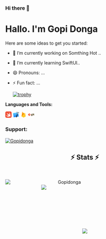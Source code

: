 ### Hi there 👋

<h1>Hallo. I'm  Gopi Donga </h1>
 

Here are some ideas to get you started:

- 🔭 I’m currently working on  Somthing  Hot ..
- 🌱 I’m currently learning SwiftUI..
- 😄 Pronouns: ...
- ⚡ Fun fact: ...



  [![trophy](https://github-profile-trophy.vercel.app/?username=Gopidonga&theme=onedark)](https://github.com/ryo-ma/github-profile-trophy)


**Languages and Tools:**  

<code><img height="20" src="https://raw.githubusercontent.com/github/explore/80688e429a7d4ef2fca1e82350fe8e3517d3494d/topics/swift/swift.png"></code>
<code><img height="20" src="https://raw.githubusercontent.com/github/explore/80688e429a7d4ef2fca1e82350fe8e3517d3494d/topics/xcode/xcode.png"></code>
<code><img height="20" src="https://raw.githubusercontent.com/github/explore/80688e429a7d4ef2fca1e82350fe8e3517d3494d/topics/firebase/firebase.png"></code>
<code><img height="20" src="https://raw.githubusercontent.com/github/explore/80688e429a7d4ef2fca1e82350fe8e3517d3494d/topics/git/git.png"></code>

<!-- [![Top Langs](https://github-readme-stats.vercel.app/api/top-langs/?username=Gopidonga&layout=compact)](https://github.com/anuraghazra/github-readme-stats)
![Anurag's GitHub stats](https://github-readme-stats.vercel.app/api?username=Gopidonga&show_icons=true&theme=radical) -->
<h3 align="left">Support:</h3>
<p><a href="https://www.buymeacoffee.com/dongagopi5"> <img align="center" src="https://runaway-withme.com/wp-content/themes/runaway-withme/assets/images/tea-button.png" height="50" width="210" alt="Gopidonga" /></a></p>

<h2 align="center">⚡ Stats ⚡</h2>
<br>
<p align=center>
  <div align=center>
    <a href="https://github.com/denvercoder1/github-readme-streak-stats" title="Go to Source">
      <img align="left" width=390 src="https://github-readme-streak-stats.herokuapp.com/?user=Gopidonga&theme=react&border=61dafb&hide_border=true" alt="Gopidonga" />
    </a>
    <a href="https://github.com/anuraghazra/github-readme-stats" title="Go to Source">
      <img align="right" width=390 src="https://github-readme-stats.vercel.app/api?username=Gopidonga&show_icons=true&theme=react&border_color=61dafb&hide_border=true" />
    </a>
  </div>
  <br><br><br><br><br><br><br><br><br>
  <div align=center>
    <a href="https://github.com/Gopidonga/github-readme-stats">
      <img width=325 align="center" src="https://github-readme-stats.vercel.app/api/top-langs/?username=Gopidonga&hide=c%23,Swift,Objective-C,SwiftUI&title_color=61dafb&text_color=ffffff&icon_color=61dafb&bg_color=20232a&langs_count=8&layout=compact&border_color=61dafb&hide_border=true" />
    </a>
  </div>
   
</p>
